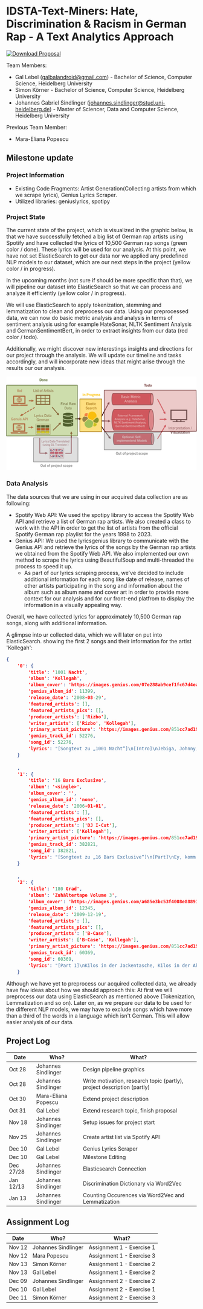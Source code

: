 # IDSTA-Text-Miners: Hate, Discrimination & Racism in German Rap - A Text Analytics Approach

[![Download Proposal](https://img.shields.io/badge/Download--PDF-Proposal-green)](https://github.com/gsindlinger/IDSTA-Text-Miners/raw/main/Proposal/project-proposal.pdf)

Team Members:
- Gal Lebel (galbalandroid@gmail.com) - Bachelor of Science, Computer Science, Heidelberg University
- Simon Körner - Bachelor of Science, Computer Science, Heidelberg University
- Johannes Gabriel Sindlinger (johannes.sindlinger@stud.uni-heidelberg.de) - Master of Sciencer, Data and Computer Science, Heidelberg University

Previous Team Member:
- Mara-Eliana Popescu

## Milestone update

### Project Information
- Existing Code Fragments: Artist Generation(Collecting artists from which we scrape lyrics), Genius Lyrics Scraper. 
- Utilized libraries: geniuslyrics, spotipy


### Project State
The current state of the project, which is visualized in the graphic below, is that we have successfully fetched a big list of German rap artists using Spotify and have collected the lyrics of 10,500 German rap songs (green color / done). These lyrics will be used for our analysis. At this point, we have not set ElasticSearch to get our data nor we applied any predefined NLP models to our dataset, which are our next steps in the project (yellow color / in progress).

In the upcoming months (not sure if should be more specific than that), we will pipeline our dataset into ElasticSearch so that we can process and analyze it efficiently (yellow color / in progress).

We will use ElasticSearch to apply tokenization, stemming and lemmatization to clean and preprocess our data. Using our preprocessed data, we can now do basic metric analysis and analysis in terms of sentiment analysis using for example HateSonar, NLTK Sentiment Analysis and GermanSentimentBert, in order to extract insights from our data (red color / todo).

Additionally, we might discover new interestings insights and directions for our project through the analysis. We will update our timeline and tasks accordingly, and will incorporate new ideas that might arise through the results our our analysis.

![Current status of the project in december 2022](https://github.com/gsindlinger/IDSTA-Text-Miners/blob/main/project_pipeline_december_2022.png)

### Data Analysis

The data sources that we are using in our acquired data collection are as following:
- Spotify Web API: We used the spotipy library to access the Spotify Web API and retrieve a list of German rap artists. We also created a class to work with the API in order to get the list of artists from the official Spotify German rap playlist for the years 1998 to 2023.
- Genius API: We used the lyricsgenius library to communicate with the Genius API and retrieve the lyrics of the songs by the German rap artists we obtained from the Spotify Web API. We also implemented our own method to scrape the lyrics using BeautifulSoup and multi-threaded the process to speed it up.
  - As part of our lyrics scraping process, we've decided to include additional information for each song like date of release, names of other artists participating in the song and information about the album such as album name and cover art in order to provide more context for our analysis and for our front-end platfrom to display the information in a visually appealing way.

Overall, we have collected lyrics for approximately 10,500 German rap songs, along with additional information.

A glimpse into ur collected data, which we will later on put into ElasticSearch.
showing the first 2 songs and their information for the artist 'Kollegah':
```json
{
    '0': {
        'title': '1001 Nacht',
        'album': 'Kollegah',
        'album_cover': 'https://images.genius.com/07e288ab9cef1fc67d4eab53f47737d8.1000x1000x1.jpg',
        'genius_album_id': 11399,
        'release_date': '2008-08-29',
        'featured_artists': [],
        'featured_artists_pics': [],
        'producer_artists': ['Rizbo'],
        'writer_artists': ['Rizbo', 'Kollegah'],
        'primary_artist_picture': 'https://images.genius.com/851cc7ad19da70bb8b380be671ef83d6.1000x1000x1.png',
        'genius_track_id': 52276,
        'song_id': 52276,
        'lyrics': "[Songtext zu „1001 Nacht“]\n[Intro]\nJebiga, Johnny, du bist ein dreckiger Johnny (Hehe)\nRäusper, Räusper, sag' ich mal so ins Blaue hinein\nYeah, yeah, Rene, ey, pass auf\n[Bridge]\nYeah, sieh, wie ich massenweise Zaster schmeiße (Ey)\nFlatternde Scheine regnen herab auf Pflastersteine (Ey)\nHustler-Style, ich ernte neidische Blicke\nDenn 20-Zoll-Felgen sind am Reifen wie Früchte (Ey)\n[Hook]\nUnd ich mach' ein paar Tausend in einer Nacht\n1001 Gramm verkaufen in einer Nacht\n1001 Scherben Schaufensterscheibenglas\nZerspringen in 1001 Nacht\n[Part 1]\nEy, der Boss, er hat schon so manch Ruhmreiches erlebt (Yeah)\nAuf Flugreisen nach Schweden, Dubai und Athen (Ey)\nUnd hat er seinen Schmuck nicht grad wie Zuggleise verlegt\nZieht er mehr Edelmetall an als ein Hufeisenmagnet\nWährend du Kuhweidengras mähst und eine Schreinerlehre machst\nIn deinem 30-Seelen-Kaff, trink' ich Preiselbeerensaft\nAuf einer weißen Segelyacht bei Kreuzfahrtschiffreisen\nWas Charakter? Ich leg' bei Frauen Wert auf Äußerlichkeiten\nWozu heuchlerisch sein? Das ist die männliche Natur\nIch verleih' im Bett kein'n Oscar, doch gebe 'ne glänzende Figur ab\nLehn' am Benz in dem Fuhrpark, Bitch, keiner rappt hier besser (Yeah)\nEy, ich stech' aus der Masse raus wie Weihnachtsplätzchenbäcker\nSieh den Daimler-Benz in pechschwarz und mit Chromleisten veredelt\nNeben großen 3er-BMWs und roten Maybachs steh'n\nUnd im Innern dominier'n die Farben kokosweiß und beige\nWeil da Elfenbein drin ist wie in der Hose einer Fee\n[Hook]\nYeah, ey, das ist 1001 Nacht\n1001 Gramm verkaufen in einer Nacht\n1001 Scherben Schaufensterscheibenglas\nZerspringen in 1001 Nacht (Yeah)\nUnd ich mach' ein paar Tausend in einer Nacht\n1001 Gramm verkaufen in einer Nacht\n1001 Scherben Schaufensterscheibenglas\nZerspringen in 1001 Nacht[Part 2]\nYeah, ey, ich komm' mit der Faust\nUnd weck' dich aus deinem Sommernachtstraum nonchalant auf\nIch bin ein fotogener Player\nDu und G sind zwei paar Schuhe für mich wie meine AirMax und meine Krokoledertreter\nEy, der King, neben dem Knastgrößen Straßenhuren ähneln\nUnd du liegst nach zwei fast tödlichen Magengrubenschlägen (Yeah)\nSchwach stöhnend da im Blumenbeet\nDu bist nicht Straße, ich bin Straße, so wie Ass-König-Dame-Bube-Zehn\nUnd durchfahr' die Hood im BMW, mit Chicks auf dem Beifahrersitz\nBlick auf die Reifen, du Bitch, Chrom blitzt auf im Scheinwerferlicht\nUnd erzähl mir bitte nicht wie viel zigtausend Weiber du fickst\nDu dicksaugender kleiner Wicht kriegst Frau'n nur als Thailandtourist\nNeider seh'n mich mit ungewöhnlich viel Money\nEy, wenn sie seh'n, wie viel Geld mir ungefähr gehört\nDann sagen sie: „Hut ab!“, wie Frisöre zu Rabbis\nNachdem sie kurz stutzen wie ein Bundeswehrfrisör\n[Bridge]\nYeah, sieh, wie ich massenweise Zaster schmeiße\nFlatternde Scheine regnen herab auf Pflastersteine\nHustlerstyle, ich ernte neidische Blicke\nDenn 20-Zoll-Felgen sind am Reifen wie Früchte\n[Hook]\nYeah, ey, das ist 1001 Nacht\n1001 Gramm verkaufen in einer Nacht\n1001 Scherben Schaufensterscheibenglas\nZerspringen in 1001 Nacht (Yeah)\nUnd ich mach' ein paar Tausend in einer Nacht\n1001 Gramm verkaufen in einer Nacht\n1001 Scherben Schaufensterscheibenglas\nZerspringen in 1001 Nacht (Yeah)[Outro]\nBitch, yeah\nKollegah 2008\nRizbo Beat, 1001 Nacht\nYeah, reib die Wunderlampe, ja, Habiba, hehehe\nOkay, Selfmade Records, Biatch"
    }

    ,
    '1': {
        'title': '16 Bars Exclusive',
        'album': '<single>',
        'album_cover': '',
        'genius_album_id': 'none',
        'release_date': '2006-01-01',
        'featured_artists': [],
        'featured_artists_pics': [],
        'producer_artists': ['DJ I-Cut'],
        'writer_artists': ['Kollegah'],
        'primary_artist_picture': 'https://images.genius.com/851cc7ad19da70bb8b380be671ef83d6.1000x1000x1.png',
        'genius_track_id': 382821,
        'song_id': 382821,
        'lyrics': "[Songtext zu „16 Bars Exclusive“]\n[Part]\nEy, komm in meine Wohnung\nUnd du siehst auf der Digitalwaage\nSpitzenschnee wie auf dem Kilimandscharo-Gipfel\nEy, du verkaufst dich billig am Bahnhofsviertel\nTeenager seh'n mich auf der Straße und sagen:\n„Ey Kollegah, könn'n wir noch was kriegen?“\nUnd ich schlage sofort um mich wie ein Tae-Bo-Trainer\nKomm' mit Baseballschläger wie ein Baseballtrainer\nUnd geb' dem Typ ein Brett, als wär er Skateboardräder\nUnd ich muss, wenn ich durch jede x-beliebige Kleinstadt geh'\nLaufend Autogramme geben wie ein Leichtathlet\nKid, für das Hochheben meines Platinarmbands\nBrauchst du Spargeltarzan einen Gabelstapler\nUnd du siehst in dem Laden 'nen Designeranzug hängen und denkst dir: „Unbezahlbar!“\nIch geh' dann demonstrativ in den Laden, kaufe den Anzug und bezahl' bar\nKollegah der Boss, ich vertick' jeden Tag in mehreren Stadtbezirken\nAlles von Coke, Dope, Gras, Guns bis hin zu Flachbildschirmen\nVerbreite Panik wie Geisterbahnen\nKomm' in Karren, die schwarz sind wie Leichenwagen\nMisshandele dich mit dem Butterflymesser, du Bitch\nUnd im Schlafzimmer deiner Mom herrscht ganz schön Getümmel\nDenn sie lutscht für 'ne Handvoll Banknotenbündel Stammkundenpimmel"
    }

    ,
    '2': {
        'title': '180 Grad',
        'album': 'Zuhältertape Volume 3',
        'album_cover': 'https://images.genius.com/a685e3bc53f4008e88891bd0899e71c2.1000x1000x1.jpg',
        'genius_album_id': 12345,
        'release_date': '2009-12-19',
        'featured_artists': [],
        'featured_artists_pics': [],
        'producer_artists': ['B-Case'],
        'writer_artists': ['B-Case', 'Kollegah'],
        'primary_artist_picture': 'https://images.genius.com/851cc7ad19da70bb8b380be671ef83d6.1000x1000x1.png',
        'genius_track_id': 60369,
        'song_id': 60369,
        'lyrics': "[Part 1]\nKilos in der Jackentasche, Kilos in der Aktenmappe\nKollegah mit Kilos in Rio auf 'ner Dachterrasse\nSchlampen gucken angespannt, ich regier' das ganze Land\nUnd klatsche zwecks Promo Ronnie Coleman von der Hantelbank\nDu kommst im Bungalow schlafend am Hungertuch nagend\nÜber dein trostloses Leben im Untergrund klagend\nUnd willst mir dann erzählen, du würdest nicht für 'nen Hunderter blasen?\n(Ja, erzähl das deiner Großmutter)\nEy yo Bitch, während der Kanada-Germane\nhinter Panzerglasfassaden\nSitzt wie Salzwasseraquarienfische, hängst du mit\nComputernerds\n, ich hab im Pool paar Girls am Dick\nDenn ein Fick mit dem King gibt Bitches den Kick wie Uma Thurman\nSieh, ich lade TECs, stapel Cash, fahr' den Lex durch die Straßen\nVercheck Gras und gestrecktes Crack, habe Sex mit deiner Mum in\nIhr'm Bett,\nPlatinumketten am Hals, Kid, ich hör' dir nicht zu\nDoch du laberst weiter, d'rum liegst du Störenfried nun im Emergency Room\n[Hook]\nEy yo, die bad Motherfucker feiern auf Crack ab im Pascha\nBring'n deine Kleine zum Kreischen so wie das Texas Massaker\nIch steh' am Herd, koch' das Crack bei 180 Grad\nGeh' durchs Viertel und G's dreh'n sich um 180 Grad (180 Grad)\nBitch, ich komm' mit ganz großen Bündeln voller Banknoten\nDu mit Computernerds, die sich schwul anhör'n wie Franzosen\nHundesohn, ich koch' das Crack bei 180 Grad\nGeh' durchs Viertel und G's drehn sich um 180 Grad (180 Grad)\n[Part 2]\nIhr seid Cockrider-Bitches (Bitches), ich steppe in den Club (Club)\nMit Teflon vor der Brust (Brust) und Glock an der Hüfte (yeah)\nEs ist der Rauschgiftdealer, breitbeiniger Gang\nDu dagegen hast X-Beine wie Tausendfüßler\nNutte, sieh mich durch die Town fahren,\nquietschend vor dei'm Haus parken\nAn der Zigarre zieh'n und Rauchschwaden ausatmen\nReinkommen, dir dann kurz aufs Maul schlagen\nDeine Frau nageln, deine Kohle greifen und wieder nach Haus fahren\nYeah, mein Freundeskreis besteht leider zum großen\nTeil aus Ganoven wie Freimaurerlogen\nUnd deine Gangmember klappen zusammen wie Campingstühle\nWenn sie den King anrücken sehen wie Engelsflügel\nKomm' in den Club um drei Uhr nachts, du siehst den Gangsterboss\nUmgeben von Cokebitches in engen Tops wie Megan Fox\nIch bin V.I.P\nDich dagegen sieht man nur bei unbekannten Leuten wie beim Klingelstreich spielen[Hook]\nEy yo, die bad Motherfucker feiern auf Crack ab im Pascha\nBring'n deine Kleine zum Kreischen so wie das Texas Massaker\nIch steh' am Herd, koch' das Crack bei 180 Grad\nGeh' durchs Viertel und G's dreh'n sich um 180 Grad (180 Grad)\nBitch, ich komm' mit ganz großen Bündeln voller Banknoten\nDu mit Computernerds, die sich schwul anhör'n wie Franzosen\nHundesohn, ich koch' das Crack bei 180 Grad\nGeh' durchs Viertel und G's drehn sich um 180 Grad (180 Grad)"
    }
```

Although we have yet to preprocess our acquired collected data, we already have few ideas about how we should approach this:
At first we will preprocess our data using ElasticSearch as mentioned above (Tokenization, Lemmatization and so on).
Later on, as we prepare our data to be used for the different NLP models, we may have to exclude songs which have more than a third of the words in a language which isn't German. This will allow easier analysis of our data.


## Project Log

| Date   | Who?                | What?                                                                   | 
|--------|---------------------|-------------------------------------------------------------------------|
| Oct 28 | Johannes Sindlinger | Design pipeline graphics                                                |
| Oct 28 | Johannes Sindlinger | Write motivation, research topic (partly), project description (partly) |
| Oct 30 | Mara-Eliana Popescu | Extend project description                                              |
| Oct 31 | Gal Lebel           | Extend research topic, finish proposal                                  |
| Nov 18 | Johannes Sindlinger | Setup issues for project start                                          |
| Nov 25 | Johannes Sindlinger | Create artist list via Spotify API                                      |
| Dec 10 | Gal Lebel           | Genius Lyrics Scraper                                                   |
| Dec 10 | Gal Lebel           | Milestone Editing                                                              |
| Dec 27/28 | Johannes Sindlinger           | Elasticsearch Connection                                                             |
| Jan 12/13 | Johannes Sindlinger           | Discrimination Dictionary via Word2Vec                                                             |
| Jan 13 | Johannes Sindlinger           | Counting Occurences via Word2Vec and Lemmatization                                                          |






## Assignment Log


| Date   | Who?                | What?                     | 
|--------|---------------------|---------------------------|
| Nov 12 | Johannes Sindlinger | Assignment 1 - Exercise 1 |
| Nov 12 | Mara Popescu        | Assignment 1 - Exercise 3 |
| Nov 13 | Simon Körner        | Assignment 1 - Exercise 2 |
| Nov 13 | Gal Lebel           | Assignment 1 - Exercise 2 |
| Dec 09 | Johannes Sindlinger | Assignment 2 - Exercise 2 |
| Dec 10 | Gal Lebel           | Assignment 2 - Exercise 1 |
| Dec 11 | Simon Körner        | Assignment 2 - Exercise 3 |
